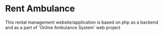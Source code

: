 # Rent Ambulance
This rental management website/application is based on php as a backend and as a part of 'Online Ambulance System' web project
